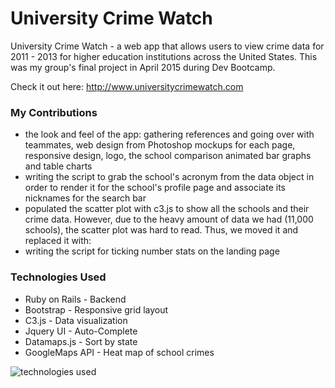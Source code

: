 # University Crime Watch #
University Crime Watch - a web app that allows users to view crime data for 2011 - 2013 for higher education institutions across the United States. This was my group's final project in April 2015 during Dev Bootcamp.

Check it out here: http://www.universitycrimewatch.com

### My Contributions ###
* the look and feel of the app: gathering references and going over with teammates, web design from Photoshop mockups for each page, responsive design, logo, the school comparison animated bar graphs and table charts
* writing the script to grab the school's acronym from the data object in order to render it for the school's profile page and associate its nicknames for the search bar
* populated the scatter plot with c3.js to show all the schools and their crime data. However, due to the heavy amount of data we had (11,000 schools), the scatter plot was hard to read. Thus, we moved it and replaced it with:
* writing the script for ticking number stats on the landing page

### Technologies Used ###
* Ruby on Rails - Backend
* Bootstrap - Responsive grid layout
* C3.js - Data visualization
* Jquery UI - Auto-Complete
* Datamaps.js - Sort by state
* GoogleMaps API - Heat map of school crimes

![technologies used](http://www.universitycrimewatch.com/assets/technologiesused-05a3a2b3e0c067ac47d78e3325d95c7d.png)
